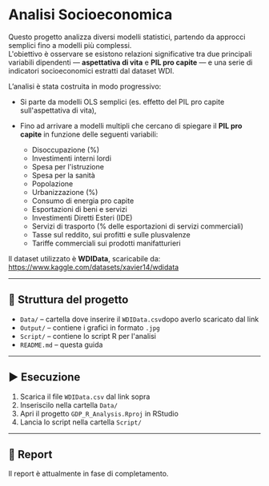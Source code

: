 # Analisi Socioeconomica

Questo progetto analizza diversi modelli statistici, partendo da approcci semplici fino a modelli più complessi.  
L'obiettivo è osservare se esistono relazioni significative tra due principali variabili dipendenti — **aspettativa di vita** e **PIL pro capite** — e una serie di indicatori socioeconomici estratti dal dataset WDI.

L’analisi è stata costruita in modo progressivo:
- Si parte da modelli OLS semplici (es. effetto del PIL pro capite sull'aspettativa di vita),
- Fino ad arrivare a modelli multipli che cercano di spiegare il **PIL pro capite** in funzione delle seguenti variabili:

  - Disoccupazione (%)
  - Investimenti interni lordi
  - Spesa per l'istruzione
  - Spesa per la sanità
  - Popolazione
  - Urbanizzazione (%)
  - Consumo di energia pro capite
  - Esportazioni di beni e servizi
  - Investimenti Diretti Esteri (IDE)
  - Servizi di trasporto (% delle esportazioni di servizi commerciali)
  - Tasse sul reddito, sui profitti e sulle plusvalenze
  - Tariffe commerciali sui prodotti manifatturieri

Il dataset utilizzato è **WDIData**, scaricabile da:  
https://www.kaggle.com/datasets/xavier14/wdidata

---

## 📁 Struttura del progetto

- `Data/` – cartella dove inserire il `WDIData.csv`dopo averlo scaricato dal link
- `Output/` – contiene i grafici in formato `.jpg`
- `Script/` – contiene lo script R per l'analisi
- `README.md` – questa guida

---

## ▶️ Esecuzione

1. Scarica il file `WDIData.csv` dal link sopra  
2. Inseriscilo nella cartella `Data/`  
3. Apri il progetto `GDP_R_Analysis.Rproj` in RStudio  
4. Lancia lo script nella cartella `Script/`
---

## 📄 Report

Il report è attualmente in fase di completamento.

